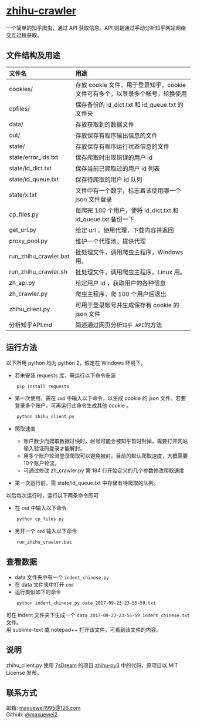 
# [zhihu-crawler](https://github.com/maxuewei2/zhihu-crawler)
一个简单的知乎爬虫，通过 API 获取信息。API 则是通过手动分析知乎网站网络交互过程获取。


## 文件结构及用途


| 文件名 | 用途
| :--- | :---
| cookies/ | 存放 cookie 文件，用于登录知乎，cookie 文件可有多个，以登录多个帐号，轮换使用
| cpfiles/ | 保存备份的 id_dict.txt 和 id_queue.txt 的文件夹
| data/ | 存放获取到的数据文件
| out/ | 存放保存有程序输出信息的文件
| state/ | 存放保存有程序运行状态信息的文件
| state/error_ids.txt | 保存爬取时出现错误的用户 id
| state/id_dict.txt | 保存当前已爬取过的用户 id 列表
| state/id_queue.txt | 保存待爬取的用户 id 队列
| state/x.txt | 文件中有一个数字，标志着该使用哪一个 json 文件登录
| cp_files.py | 每爬完 100 个用户，便将 id_dict.txt 和 id_queue.txt 备份一下
| get_url.py | 给定 url ，使用代理，下载内容并返回
| proxy_pool.py | 维护一个代理池，提供代理
| run_zhihu_crawler.bat| 批处理文件，调用爬虫主程序，Windows 用。
| run_zhihu_crawler.sh| 批处理文件，调用爬虫主程序，Linux 用。
| zh_api.py| 给定用户 id ，获取用户的各种信息
| zh_crawler.py| 爬虫主程序，爬 100 个用户后退出
| zhihu_client.py| 可用于登录帐号并生成保存有 cookie 的 json 文件
| 分析知乎API.md| 简述通过网页分析`知乎 API`的方法

## 运行方法
以下所用 python 均为 python 2，假定在 Windows 环境下。

- 若未安装 requests 库，需运行以下命令安装

```bash
    pip install requests
```
     
- 第一次使用，需在 `cmd` 中输入以下命令，以生成 cookie 的 json 文件。若要登录多个账户，可再运行此命令生成其他 cookie 。  

```bash
    python zhihu_client.py
```

- 爬取速度
    - 账户数少而爬取数据过快时，帐号可能会被知乎暂时封掉，需要打开网站输入验证码登录才能解封。  
    - 用多个账户轮流登录爬取可以避免被封。目前的默认爬取速度，大概需要10个账户轮流。  
    - 可通过修改 zh_crawler.py 第 184 行开始定义的几个参数修改爬取速度  

- 第一次运行前，需 state/id_queue.txt 中存储有待爬取的队列。
    
以后每次运行时，运行以下两条命令即可

- 在 `cmd` 中输入以下命令  

```bash
    python cp_files.py
```

- 另开一个 `cmd` 输入以下命令  

```bash
    run_zhihu_crawler.bat
```

## 查看数据


- data 文件夹中有一个 `indent_chinese.py`
- 在 data 文件夹中打开 `cmd`
- 运行类似如下的命令
```bash
    python indent_chinese.py data_2017-09-23-23-55-59.txt
```
可在 indent 文件夹下生成一个 `data_2017-09-23-23-55-59_indent_chinese.txt` 文件。  
用 sublime-text 或 notepad++ 打开该文件，可看到该文件的内容。


## 说明
zhihu_client.py 使用 [7sDream](https://github.com/7sDream) 的项目 [zhihu-py3](https://github.com/7sDream/zhihu-py3) 中的代码，原项目以 MIT License 发布。

## 联系方式
邮箱: [maxuewei1995@126.com](mailto:maxuewei1995@126.com)  
Github: [@maxuewei2](https://github.com/maxuewei2)
